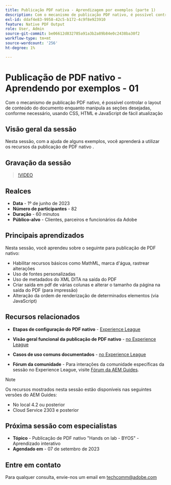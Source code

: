 ```yaml
---
title: Publicação PDF nativa - Aprendizagem por exemplos (parte 1)
description: Com o mecanismo de publicação PDF nativo, é possível controlar o layout de conteúdo do documento enquanto manipula as seções desejadas, conforme necessário, usando CSS, HTML e JavaScript de fácil atualização.
exl-id: ddaf4e83-9958-42c5-b172-4c9f8e923910
feature: Native PDF Output
role: User, Admin
source-git-commit: be06612d832785a91a3b2a89b84e0c2438ba30f2
workflow-type: tm+mt
source-wordcount: '256'
ht-degree: 1%

---
```


# Publicação de PDF nativo - Aprendendo por exemplos - 01

Com o mecanismo de publicação PDF nativo, é possível controlar o layout de conteúdo do documento enquanto manipula as seções desejadas, conforme necessário, usando CSS, HTML e JavaScript de fácil atualização

## Visão geral da sessão

Nesta sessão, com a ajuda de alguns exemplos, você aprenderá a utilizar os recursos da publicação de PDF nativo .

## Gravação da sessão

>[!VIDEO](https://video.tv.adobe.com/v/3420092/native-pdf-aem-guides?quality=12&learn=on)

## Realces

- **Data** - 1º de junho de 2023
- **Número de participantes** - 82
- **Duração** - 60 minutos
- **Público-alvo** - Clientes, parceiros e funcionários da Adobe

## Principais aprendizados

Nesta sessão, você aprendeu sobre o seguinte para publicação de PDF nativo:
- Habilitar recursos básicos como MathML, marca d&#39;água, rastrear alterações
- Uso de fontes personalizadas
- Uso de metadados do XML DITA na saída do PDF
- Criar saída em pdf de várias colunas e alterar o tamanho da página na saída do PDF (para impressão)
- Alteração da ordem de renderização de determinados elementos (via JavaScript)


## Recursos relacionados

- **Etapas de configuração do PDF nativo** - [Experience League](https://experienceleague.adobe.com/docs/experience-manager-guides-learn/tutorials/knowledge-base/kb-articles/publishing/configuring-aem-environment-for-native-pdf-publishing.html?lang=en)

- **Visão geral funcional da publicação de PDF nativo** - [no Experience League](https://experienceleague.adobe.com/docs/experience-manager-guides-learn/tutorials/knowledge-base/expert-session/native-pdf-publishing-essentials-feb23.html?lang=en)

- **Casos de uso comuns documentados** - [no Experience League](https://experienceleague.adobe.com/docs/experience-manager-guides-learn/tutorials/install-guide/on-prem-ig/output-gen-config/config-native-pdf-publish/content-styles/stylesheet.html?lang=en)

- **Fórum da comunidade** - Para interações da comunidade específicas da sessão no Experience League, visite [Fórum da AEM Guides](https://experienceleaguecommunities.adobe.com/t5/experience-manager-guides/bd-p/xml-documentation-discussions).

>[!NOTE]
>
> Os recursos mostrados nesta sessão estão disponíveis nas seguintes versões do AEM Guides:
> - No local 4.2 ou posterior
> - Cloud Service 2303 e posterior

## Próxima sessão com especialistas

- **Tópico** - Publicação de PDF nativo &quot;Hands on lab - BYOS&quot; - Aprendizado interativo
- **Agendado em** - 07 de setembro de 2023

## Entre em contato

Para qualquer consulta, envie-nos um email em <techcomm@adobe.com>
